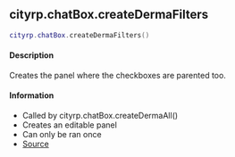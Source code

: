 
## cityrp.chatBox.createDermaFilters

```lua
cityrp.chatBox.createDermaFilters()
```

#### Description
Creates the panel where the checkboxes are parented too.

#### Information
* Called by cityrp.chatBox.createDermaAll()
* Creates an editable panel
* Can only be ran once
* [Source](https://app.assembla.com/spaces/roleplaygamemode/subversion/source/HEAD/gamemode/core/libraries/cl_chatbox.lua#ln374)
